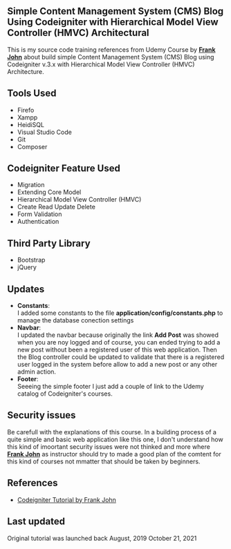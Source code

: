 <p align="center">
	<h2>Simple Content Management System (CMS) Blog Using Codeigniter with Hierarchical Model View Controller (HMVC) Architectural</h2>
</p>

This is my source code training references from Udemy Course by <b><a href="https://www.udemy.com/learn-codeigniter-by-building-project/" target="_blank">Frank John</a></b> about build simple Content Management System (CMS) Blog using Codeigniter v.3.x with Hierarchical Model View Controller (HMVC) Architecture.

<p align="center">
	<h2>Tools Used</h2>
</p>

<ul>
	<li>Firefo</li>
	<li>Xampp</li>
	<li>HeidiSQL</li>
	<li>Visual Studio Code</li>
	<li>Git</li>
	<li>Composer</li>
</ul>

<p align="center">
	<h2>Codeigniter Feature Used</h2>
</p>

<ul>
	<li>Migration</li>
	<li>Extending Core Model</li>
	<li>Hierarchical Model View Controller (HMVC)</li>
	<li>Create Read Update Delete</li>
	<li>Form Validation</li>
	<li>Authentication</li>
</ul>

<p align="center">
	<h2>Third Party Library</h2>
</p>

<ul>
	<li>Bootstrap</li>
	<li>jQuery</li>
</ul>


<p align="center">
	<h2>Updates</h2>
</p>

<ul>
	<li><b>Constants</b>:</li>
	I added some constants to the file <b>application/config/constants.php</b> to manage the database conection settings
	<li><b>Navbar</b>:</li>
	I updated the navbar because originally the link <b>Add Post</b> was showed when you are noy logged and of course, you can ended trying to add a new post without been a registered user of this web application. 	 
	Then the Blog controller could be updated to validate that there is a registered user logged in the system before allow to add a new post or any other admin action.
	<li><b>Footer</b>:</li>
	Seeeing the simple footer I just add a couple of link to the Udemy catalog of Codeigniter's courses.
</ul>
<p align="center">
	<h2>Security issues</h2>
</p>
<p> Be carefull with the explanations of this course. In a building process of a quite simple and basic web application like this one, I don't understand how this kind of imoortant security issues were not thinked and more where <a href="https://www.udemy.com/user/frankjohn/" target="_blank"><b>Frank John</b></a> as instructor should try to made a good plan of the comtent for this kind of courses not mmatter that should be taken by beginners.
</p>	 

<p align="center">
	<h2>References</h2>
</p>

<ul>
	<li><a href="https://www.udemy.com/learn-codeigniter-by-building-project/" target="_blank">Codeigniter Tutorial by Frank John</a></li>
</ul>


<p align="center">
	<h2>Last updated</h2>
</p>
Original tutorial was launched back August, 2019
October 21, 2021 
